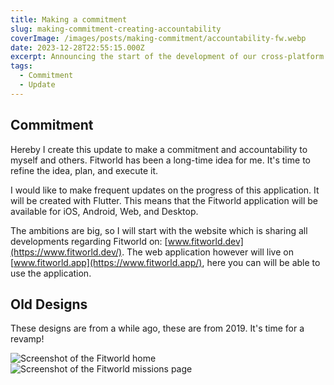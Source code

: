 ```yaml
---
title: Making a commitment
slug: making-commitment-creating-accountability
coverImage: /images/posts/making-commitment/accountability-fw.webp
date: 2023-12-28T22:55:15.000Z
excerpt: Announcing the start of the development of our cross-platform application Fitworld.
tags:
  - Commitment
  - Update
---
```


<script>
  import Callout from "$lib/components/molecules/Callout.svelte";
  import CodeBlock from "$lib/components/molecules/CodeBlock.svelte";
  import Image from "$lib/components/atoms/Image.svelte";
</script>

## Commitment
Hereby I create this update to make a commitment and accountability to myself and others.
Fitworld has been a long-time idea for me. It's time to refine the idea, plan, and execute it.

I would like to make frequent updates on the progress of this application. It will be created with Flutter.
This means that the Fitworld application will be available for iOS, Android, Web, and Desktop.

The ambitions are big, so I will start with the website which is sharing all developments regarding Fitworld on: [www.fitworld.dev](https://www.fitworld.dev/).
The web application however will live on [www.fitworld.app](https://www.fitworld.app/), here you can will be able to use the application.

## Old Designs
These designs are from a while ago, these are from 2019. It's time for a revamp!

<div style="height: 98%; gap: 20px;">
<Image fullBleed src="/images/posts/making-commitment/workout-overviews.webp" alt="Screenshot of the Fitworld home" />
<Image fullBleed src="/images/posts/making-commitment/Fitworld App Missies.webp" alt="Screenshot of the Fitworld missions page" />
</div>

## New Designs or revamp
The old designs are a nice guide for our v0.1, I would like to re-iterate on the old designs. Things that I'm going to reconsider are:
- Color Palette
- Typography, Icons, and Layout
- Animations
- Workflow UX
- Logo

## MVP
During the upcoming year, Fitworld will be in full development. Starting with the designs, followed by the Minimal Viable Product, which is intended to serve as a pitch. From here we can try to release an Alpha version to be tested by our community. We hope to receive a lot of feedback in that phase. The idea is to co-create the application by then.

A few features that come to mind, which I want to add to this application, are:
1. Join workouts around the world
    - Share your workouts with your friends
    - Review the workouts and their instructors
    - Make use of discounts of our connected partners after certain achievements are unlocked

2. Social engagement features
    - Connect with others and invite them to a workout
    - Follow other users and see their workouts
    - See achievements and badges of others

3. Dashboard for managers
    - Overview of instructors and their reviews
    - Overview of workouts and their reviews
    - Overview of users and their reviews
    - CRUD for all workouts

4. Dashboard for creators
    - CRUD for their own workouts
    - Total visitors via our app and pay-outs 

5. Dashboard for users
    - Total amount of workouts
    - Achievements and badges

6. Think about a fair pricing system
    - Pricing for the users
    - Pricing system for workouts
    - Pricing system for creators

7. And more... I will take you on a journey of the creation of Fitworld. 

Lets make this a wonderful 2024, full of action. Happy new year!